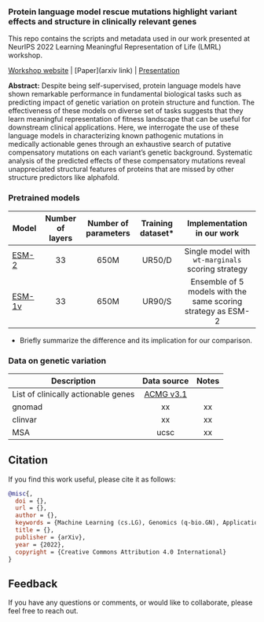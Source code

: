 ### Protein language model rescue mutations highlight variant effects and structure in clinically relevant genes

This repo contains the scripts and metadata used in our work presented at NeurIPS 2022 Learning Meaningful Representation of Life (LMRL) workshop.

[Workshop website](https://www.lmrl.org/) | [Paper](arxiv link) | [Presentation](link-to-final-presentation)

**Abstract:** Despite being self-supervised, protein language models have shown remarkable performance in fundamental biological tasks such as predicting impact of genetic variation on protein structure and function. The effectiveness of these models on diverse set of tasks suggests that they learn meaningful representation of fitness landscape that can be useful for downstream clinical applications. Here, we interrogate the use of these language models in characterizing known pathogenic mutations in medically actionable genes through an exhaustive search of putative compensatory mutations on each variant’s genetic background. Systematic analysis of the predicted effects of these compensatory mutations reveal unappreciated
structural features of proteins that are missed by other structure predictors like alphafold. 

### Pretrained models

| Model                                                      |    Number of layers | Number of parameters   |    Training dataset*    | Implementation in our work |
| ----------------------------------------------------------------------------------------------------- | :------------------: | :------------------: | :------------------: |:------------------: |
| [ESM-2](https://github.com/facebookresearch/esm#available-models)  | 33 | 650M | UR50/D | Single model with `wt-marginals` scoring strategy |
| [ESM-1v](https://github.com/facebookresearch/esm#available-models) | 33 | 650M | UR90/S | Ensemble of 5 models with the same scoring strategy as ESM-2 |

* Briefly summarize the difference and its implication for our comparison.

### Data on genetic variation

| Description                                                      |    Data source | Notes   |  
| ----------------------------------------------------------------------------------------------------- | :------------------: | :------------------: |
| List of clinically actionable genes  | [ACMG v3.1](https://www.gimjournal.org/article/S1098-3600(21)05076-0/fulltext#secst0025) |  | 
| gnomad | xx | xx |
| clinvar | xx | xx |
| MSA | ucsc | xx |




## Citation

If you find this work useful, please cite it as follows:

```bibtex
@misc{,
  doi = {},
  url = {},
  author = {},
  keywords = {Machine Learning (cs.LG), Genomics (q-bio.GN), Applications (stat.AP), FOS: Computer and information sciences, FOS: Computer and information sciences, FOS: Biological sciences, FOS: Biological sciences},
  title = {},
  publisher = {arXiv},
  year = {2022},
  copyright = {Creative Commons Attribution 4.0 International}
}
```

## Feedback

If you have any questions or comments, or would like to collaborate, please feel free to reach out. 
